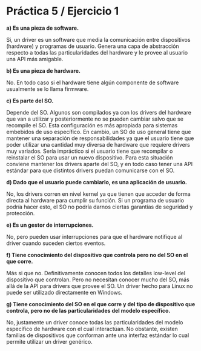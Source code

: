 # Práctica 5 / Ejercicio 1

**a) Es una pieza de software.**

Si, un driver es un software que media la comunicación entre dispositivos (hardware) y programas de usuario. Genera una capa de abstracción respecto a todas las particularidades del hardware y le provee al usuario una API más amigable.

**b) Es una pieza de hardware.**

No. En todo caso si el hardware tiene algún componente de software usualmente se lo llama firmware.

**c) Es parte del SO.**

Depende del SO. Algunos son compilados ya con los drivers del hardware que van a utilizar y posteriormente no se pueden cambiar salvo que se recompile el SO. Esta configuración es más apropiada para sistemas embebidos de uso específico. En cambio, un SO de uso general tiene que mantener una separación de responsabilidades ya que el usuario tiene que poder utilizar una cantidad muy diversa de hardware que requiere drivers muy variados. Sería impráctico si el usuario tiene que recompilar o reinstalar el SO para usar un nuevo dispositivo. Para esta situación conviene mantener los drivers aparte del SO, y en todo caso tener una API estándar para que distintos drivers puedan comunicarse con el SO.

**d) Dado que el usuario puede cambiarlo, es una aplicación de usuario.**

No, los drivers corren en nivel kernel ya que tienen que acceder de forma directa al hardware para cumplir su función. Si un programa de usuario podría hacer esto, el SO no podría darnos ciertas garantías de seguridad y protección.

**e) Es un gestor de interrupciones.**

No, pero pueden usar interrupciones para que el hardware notifique al driver cuando suceden ciertos eventos.

**f) Tiene conocimiento del dispositivo que controla pero no del SO en el que corre.**

Más si que no. Definitivamente conocen todos los detalles low-level del dispositivo que controlan. Pero no necesitan conocer mucho del SO, más allá de la API para drivers que provee el SO. Un driver hecho para Linux no puede ser utilizado directamente en Windows.

**g) Tiene conocimiento del SO en el que corre y del tipo de dispositivo que controla, pero no de las particularidades del modelo específico.**

No, justamente un driver conoce todas las particularidades del modelo específico de hardware con el cual interactúan. No obstante, existen familias de dispositivos que conforman ante una interfaz estándar lo cual permite utilizar un driver genérico.
